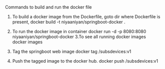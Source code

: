 Commands to build and run the docker file

1. To build a docker image from the Dockerfile,
   goto dir where Dockerfile is present,
      docker build -t niyaaniyan/springboot-docker . 
2. To run the docker image in container
      docker run -d -p 8080:8080 niyaaniyan/springboot-docker
3.To see all running docker images
      docker images 
3. Tag the springboot web image
      docker tag <docker ps image id> <your dockerhub userid>/subsdevices:v1

4. Push the tagged image to the docker hub. 
     docker push <your dockerhub userid>/subsdevices:v1
